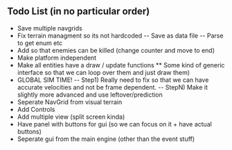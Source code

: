 
## Todo List (in no particular order)

* Save multiple navgrids
* Fix terrain managment so its not hardcoded
-- Save as data file
-- Parse to get enum etc
* Add so that enemies can be killed (change counter and move to end)
* Make platform independent
* Make all entities have a draw / update functions
** Some kind of generic interface so that we can loop over them and just draw them)
* GLOBAL SIM TIME!
-- Step1) Really need to fix so that we can have accurate velocities and not be frame dependent. 
-- StepN) Make it slightly more advanced and use leftover/prediction
* Seperate NavGrid from visual terrain
* Add Controls
* Add multiple view (split screen kinda)
* Have panel with buttons for gui (so we can focus on it + have actual buttons)
* Seperate gui from the main engine (other than the event stuff)